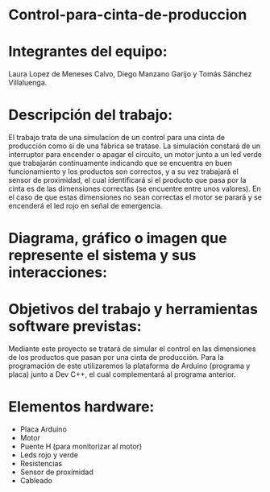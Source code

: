 # Control-para-cinta-de-produccion

# Integrantes del equipo:
Laura Lopez de Meneses Calvo, Diego Manzano Garijo y Tomás Sánchez Villaluenga.

# Descripción del trabajo:
El trabajo trata de una simulacion de un control para una cinta de producción como si de una fábrica se tratase. 
La simulación constará de un interruptor para encender o apagar el circuito, un motor junto a un led verde que trabajarán continuamente indicando que se encuentra en buen funcionamiento y los productos son correctos, y a su vez trabajará el sensor de proximidad, el cual identificará si el producto que pasa por la cinta es de las dimensiones correctas (se encuentre entre unos valores). En el caso de que estas dimensiones no sean correctas el motor se parará y se encenderá el led rojo en señal de emergencia.

# Diagrama, gráfico o imagen que represente el sistema y sus interacciones:


# Objetivos del trabajo y herramientas software previstas:
Mediante este proyecto se tratará de simular el control en las dimensiones de los productos que pasan por una cinta de producción. 
Para la programación de este utilizaremos la plataforma de Arduino (programa y placa) junto a Dev C++, el cual complementará al programa anterior.

# Elementos hardware:
- Placa Arduino
- Motor
- Puente H (para monitorizar al motor)
- Leds rojo y verde
- Resistencias
- Sensor de proximidad
- Cableado


